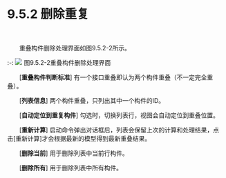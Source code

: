 #  9.5.2 删除重复
<br/>

&emsp;&emsp;重叠构件删除处理界面如图9.5.2\-2所示。


:-: ![](images/547.png)
图9.5.2\-2重叠构件删除处理界面

&emsp;&emsp;[**重叠构件判断标准**] 有一个接口重叠即认为两个构件重叠（不一定完全重叠）。

&emsp;&emsp;[**列表信息**] 两个构件重叠，只列出其中一个构件的ID。

&emsp;&emsp;[**自动定位到重复构件**] 勾选时，切换列表行，视图会自动定位到重叠位置。

&emsp;&emsp;[**重新计算**] 启动命令弹出对话框后，列表会保留上次的计算和处理结果，点击\[重新计算\]才会根据最新的模型得到最新重叠结果。

&emsp;&emsp;\[**删除当前**] 用于删除列表中当前行构件。

&emsp;&emsp;\[**删除所有**] 用于删除列表中所有构件。